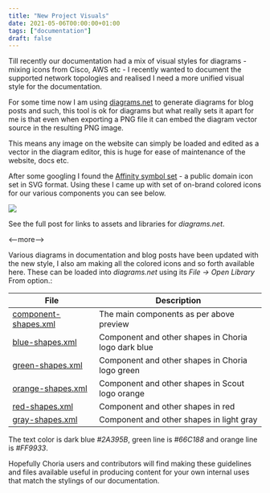 ```yaml
---
title: "New Project Visuals"
date: 2021-05-06T00:00:00+01:00
tags: ["documentation"]
draft: false
---
```


Till recently our documentation had a mix of visual styles for diagrams - mixing icons from Cisco, AWS etc - I recently 
wanted to document the supported network topologies and realised I need a more unified visual style for the documentation.

For some time now I am using [diagrams.net](https://diagrams.net) to generate diagrams for blog posts and such, this
tool is ok for diagrams but what really sets it apart for me is that even when exporting a PNG file it can embed the 
diagram vector source in the resulting PNG image.

This means any image on the website can simply be loaded and edited as a vector in the diagram editor, this is huge
for ease of maintenance of the website, docs etc.

After some googling I found the [Affinity symbol set](https://github.com/ecceman/affinity) - a public domain icon set in
SVG format.  Using these I came up with set of on-brand colored icons for our various components you can see below.

![](/blog/img/drawio-components.png)

See the full post for links to assets and libraries for *diagrams.net*.

<--more-->

Various diagrams in documentation and blog posts have been updated with the new style, I also am making all the colored
icons and so forth available here. These can be loaded into *diagrams.net* using its *File -> Open Library* From option.:

|File|Description|
|----|-----------|
|[component-shapes.xml](https://choria.io/docs/component-shapes.xml)|The main components as per above preview|
|[blue-shapes.xml](https://choria.io/docs/blue-shapes.xml)|Component and other shapes in Choria logo dark blue|
|[green-shapes.xml](https://choria.io/docs/green-shapes.xml)|Component and other shapes in Choria logo green|
|[orange-shapes.xml](https://choria.io/docs/orange-shapes.xml)|Component and other shapes in Scout logo orange|
|[red-shapes.xml](https://choria.io/docs/red-shapes.xml)|Component and other shapes in red|
|[gray-shapes.xml](https://choria.io/docs/gray-shapes.xml)|Component and other shapes in light gray|

The text color is dark blue *#2A395B*, green line is *#66C188* and orange line is *#FF9933*.

Hopefully Choria users and contributors will find making these guidelines and files available useful in producing content
for your own internal uses that match the stylings of our documentation.

